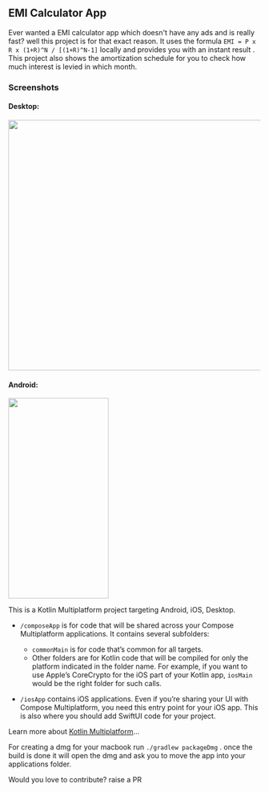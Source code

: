 ## EMI Calculator App
Ever wanted a EMI calculator app which doesn't have any ads and is really fast? well this project is for that exact reason. 
It uses the formula
`EMI = P x R x (1+R)^N / [(1+R)^N-1]`
locally and provides you with an instant result .  This project also shows the amortization schedule for you to check how much interest is 
levied in which month.

### Screenshots
#### Desktop:
<img src="https://github.com/user-attachments/assets/9b2f97de-c55c-45dc-b0c1-9e3e195448f1" width=600 height=500 /> <br>
#### Android:
<img src="https://github.com/user-attachments/assets/62a29a8f-220d-4306-ac23-7f56a98157fe" width=200 height=400 />


This is a Kotlin Multiplatform project targeting Android, iOS, Desktop.

* `/composeApp` is for code that will be shared across your Compose Multiplatform applications.
  It contains several subfolders:
  - `commonMain` is for code that’s common for all targets.
  - Other folders are for Kotlin code that will be compiled for only the platform indicated in the folder name.
    For example, if you want to use Apple’s CoreCrypto for the iOS part of your Kotlin app,
    `iosMain` would be the right folder for such calls.

* `/iosApp` contains iOS applications. Even if you’re sharing your UI with Compose Multiplatform, 
  you need this entry point for your iOS app. This is also where you should add SwiftUI code for your project.


Learn more about [Kotlin Multiplatform](https://www.jetbrains.com/help/kotlin-multiplatform-dev/get-started.html)…


For creating a dmg for your macbook run `./gradlew packageDmg` . once the build is done it will open the dmg and ask you to 
move the app into your applications folder.

Would you love to contribute? raise a PR 
